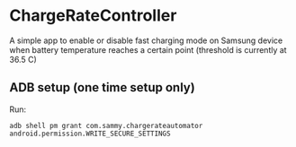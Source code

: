 
# ChargeRateController
A simple app to enable or disable fast charging mode on Samsung device when battery temperature reaches a certain point (threshold is currently at 36.5 C)

## ADB setup (one time setup only)

Run:

    adb shell pm grant com.sammy.chargerateautomator android.permission.WRITE_SECURE_SETTINGS
